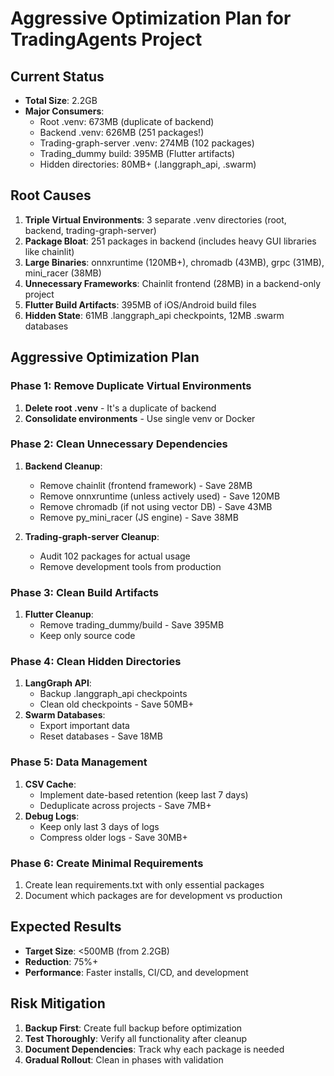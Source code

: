 # Aggressive Optimization Plan for TradingAgents Project

## Current Status
- **Total Size**: 2.2GB
- **Major Consumers**:
  - Root .venv: 673MB (duplicate of backend)
  - Backend .venv: 626MB (251 packages!)
  - Trading-graph-server .venv: 274MB (102 packages)
  - Trading_dummy build: 395MB (Flutter artifacts)
  - Hidden directories: 80MB+ (.langgraph_api, .swarm)

## Root Causes
1. **Triple Virtual Environments**: 3 separate .venv directories (root, backend, trading-graph-server)
2. **Package Bloat**: 251 packages in backend (includes heavy GUI libraries like chainlit)
3. **Large Binaries**: onnxruntime (120MB+), chromadb (43MB), grpc (31MB), mini_racer (38MB)
4. **Unnecessary Frameworks**: Chainlit frontend (28MB) in a backend-only project
5. **Flutter Build Artifacts**: 395MB of iOS/Android build files
6. **Hidden State**: 61MB .langgraph_api checkpoints, 12MB .swarm databases

## Aggressive Optimization Plan

### Phase 1: Remove Duplicate Virtual Environments
1. **Delete root .venv** - It's a duplicate of backend
2. **Consolidate environments** - Use single venv or Docker

### Phase 2: Clean Unnecessary Dependencies
1. **Backend Cleanup**:
   - Remove chainlit (frontend framework) - Save 28MB
   - Remove onnxruntime (unless actively used) - Save 120MB
   - Remove chromadb (if not using vector DB) - Save 43MB
   - Remove py_mini_racer (JS engine) - Save 38MB

2. **Trading-graph-server Cleanup**:
   - Audit 102 packages for actual usage
   - Remove development tools from production

### Phase 3: Clean Build Artifacts
1. **Flutter Cleanup**:
   - Remove trading_dummy/build - Save 395MB
   - Keep only source code

### Phase 4: Clean Hidden Directories
1. **LangGraph API**:
   - Backup .langgraph_api checkpoints
   - Clean old checkpoints - Save 50MB+
2. **Swarm Databases**:
   - Export important data
   - Reset databases - Save 18MB

### Phase 5: Data Management
1. **CSV Cache**:
   - Implement date-based retention (keep last 7 days)
   - Deduplicate across projects - Save 7MB+
2. **Debug Logs**:
   - Keep only last 3 days of logs
   - Compress older logs - Save 30MB+

### Phase 6: Create Minimal Requirements
1. Create lean requirements.txt with only essential packages
2. Document which packages are for development vs production

## Expected Results
- **Target Size**: <500MB (from 2.2GB)
- **Reduction**: 75%+
- **Performance**: Faster installs, CI/CD, and development

## Risk Mitigation
1. **Backup First**: Create full backup before optimization
2. **Test Thoroughly**: Verify all functionality after cleanup
3. **Document Dependencies**: Track why each package is needed
4. **Gradual Rollout**: Clean in phases with validation